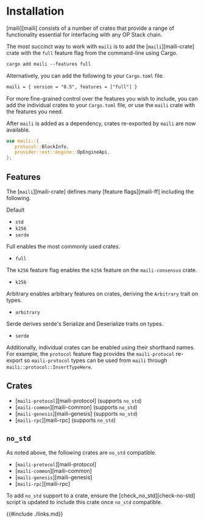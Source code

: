 # Installation

[maili][maili] consists of a number of crates that provide a range of functionality
essential for interfacing with any OP Stack chain.

The most succinct way to work with `maili` is to add the [`maili`][maili-crate] crate
with the `full` feature flag from the command-line using Cargo.

```txt
cargo add maili --features full
```

Alternatively, you can add the following to your `Cargo.toml` file.

```txt
maili = { version = "0.5", features = ["full"] }
```

For more fine-grained control over the features you wish to include, you can add the individual
crates to your `Cargo.toml` file, or use the `maili` crate with the features you need.

After `maili` is added as a dependency, crates re-exported by `maili` are now available.

```rust
use maili::{
   protocol::BlockInfo,
   provider::ext::engine::OpEngineApi,
};
```

## Features

The [`maili`][maili-crate] defines many [feature flags][maili-ff] including the following.

Default
- `std`
- `k256`
- `serde`

Full enables the most commonly used crates.
- `full`

The `k256` feature flag enables the `k256` feature on the `maili-consensus` crate.
- `k256`

Arbitrary enables arbitrary features on crates, deriving the `Arbitrary` trait on types.
- `arbitrary`

Serde derives serde's Serialize and Deserialize traits on types.
- `serde`

Additionally, individual crates can be enabled using their shorthand names.
For example, the `protocol` feature flag provides the `maili-protocol` re-export
so `maili-protocol` types can be used from `maili` through `maili::protocol::InsertTypeHere`.

## Crates

- [`maili-protocol`][maili-protocol] (supports `no_std`)
- [`maili-common`][maili-common] (supports `no_std`)
- [`maili-genesis`][maili-genesis] (supports `no_std`)
- [`maili-rpc`][maili-rpc] (supports `no_std`)

## `no_std`

As noted above, the following crates are `no_std` compatible.

- [`maili-protocol`][maili-protocol]
- [`maili-common`][maili-common]
- [`maili-genesis`][maili-genesis]
- [`maili-rpc`][maili-rpc] 

To add `no_std` support to a crate, ensure the [check_no_std][check-no-std]
script is updated to include this crate once `no_std` compatible.


{{#include ./links.md}}
